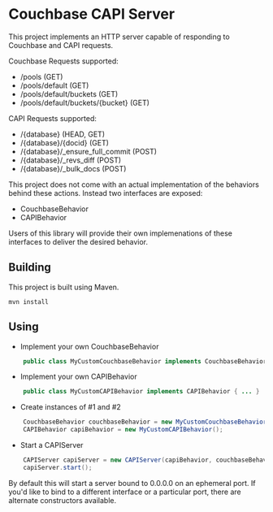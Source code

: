 # Couchbase CAPI Server

This project implements an HTTP server capable of responding to Couchbase and CAPI requests.

Couchbase Requests supported:

- /pools (GET)
- /pools/default (GET)
- /pools/default/buckets (GET)
- /pools/default/buckets/{bucket} (GET)

CAPI Requests supported:

- /{database} (HEAD, GET)
- /{database}/{docid} (GET)
- /{database}/_ensure_full_commit (POST)
- /{database}/_revs_diff (POST)
- /{database}/_bulk_docs (POST)

This project does not come with an actual implementation of the behaviors behind these actions.  Instead two interfaces are exposed:

- CouchbaseBehavior
- CAPIBehavior

Users of this library will provide their own implemenations of these interfaces to deliver the desired behavior.


## Building

This project is built using Maven.

    mvn install 
      
## Using

-  Implement your own CouchbaseBehavior

```java
    public class MyCustomCouchbaseBehavior implements CouchbaseBehavior { ... }
```
-  Implement your own CAPIBehavior

```java
    public class MyCustomCAPIBehavior implements CAPIBehavior { ... }
```
-  Create instances of #1 and #2

```java
    CouchbaseBehavior couchbaseBehavior = new MyCustomCouchbaseBehavior();
    CAPIBehavior capiBehavior = new MyCustomCAPIBehavior();
```
-  Start a CAPIServer

```java
    CAPIServer capiServer = new CAPIServer(capiBehavior, couchbaseBehavior);
    capiServer.start();
```    

By default this will start a server bound to 0.0.0.0 on an ephemeral port.  If you'd like to bind to a different interface or a particular port, there are alternate constructors available.
    
